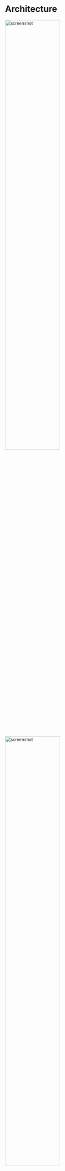 # Architecture

<img src="../images/diagram.png" alt="screenshot" height=60% width=60%>


<img src="../images/step_func.png" alt="screenshot" height=60% width=60%>
